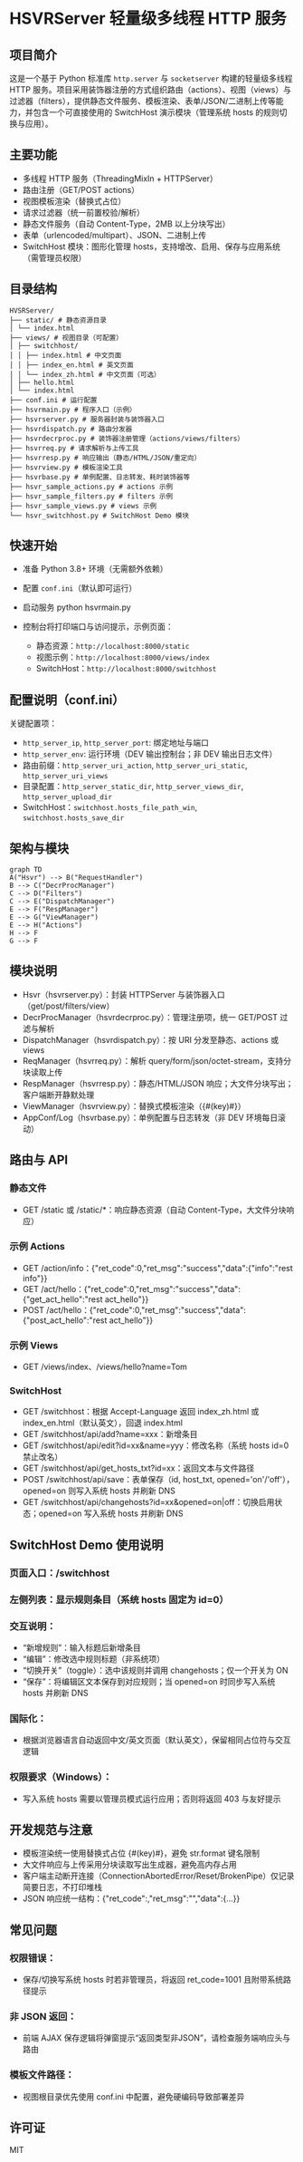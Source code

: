 # HSVRServer 轻量级多线程 HTTP 服务

## 项目简介
这是一个基于 Python 标准库 `http.server` 与 `socketserver` 构建的轻量级多线程 HTTP 服务。项目采用装饰器注册的方式组织路由（actions）、视图（views）与过滤器（filters），提供静态文件服务、模板渲染、表单/JSON/二进制上传等能力，并包含一个可直接使用的 SwitchHost 演示模块（管理系统 hosts 的规则切换与应用）。

## 主要功能
- 多线程 HTTP 服务（ThreadingMixIn + HTTPServer）
- 路由注册（GET/POST actions）
- 视图模板渲染（替换式占位）
- 请求过滤器（统一前置校验/解析）
- 静态文件服务（自动 Content-Type，2MB 以上分块写出）
- 表单（urlencoded/multipart）、JSON、二进制上传
- SwitchHost 模块：图形化管理 hosts，支持增改、启用、保存与应用系统（需管理员权限）

## 目录结构

```
HVSRServer/
├── static/ # 静态资源目录
│ └── index.html
├── views/ # 视图目录（可配置）
│ ├── switchhost/
│ │ ├── index.html # 中文页面
│ │ ├── index_en.html # 英文页面
│ │ └── index_zh.html # 中文页面（可选）
│ ├── hello.html
│ └── index.html
├── conf.ini # 运行配置
├── hsvrmain.py # 程序入口（示例）
├── hsvrserver.py # 服务器封装与装饰器入口
├── hsvrdispatch.py # 路由分发器
├── hsvrdecrproc.py # 装饰器注册管理（actions/views/filters）
├── hsvrreq.py # 请求解析与上传工具
├── hsvrresp.py # 响应输出（静态/HTML/JSON/重定向）
├── hsvrview.py # 模板渲染工具
├── hsvrbase.py # 单例配置、日志转发、耗时装饰器等
├── hsvr_sample_actions.py # actions 示例
├── hsvr_sample_filters.py # filters 示例
├── hsvr_sample_views.py # views 示例
└── hsvr_switchhost.py # SwitchHost Demo 模块
```

## 快速开始
- 准备 Python 3.8+ 环境（无需额外依赖）
- 配置 `conf.ini`（默认即可运行）
- 启动服务 python hsvrmain.py

- 控制台将打印端口与访问提示，示例页面：
  - 静态资源：`http://localhost:8000/static`
  - 视图示例：`http://localhost:8000/views/index`
  - SwitchHost：`http://localhost:8000/switchhost`

## 配置说明（conf.ini）
关键配置项：
- `http_server_ip`, `http_server_port`: 绑定地址与端口
- `http_server_env`: 运行环境（DEV 输出控制台；非 DEV 输出日志文件）
- 路由前缀：`http_server_uri_action`, `http_server_uri_static`, `http_server_uri_views`
- 目录配置：`http_server_static_dir`, `http_server_views_dir`, `http_server_upload_dir`
- SwitchHost：`switchhost.hosts_file_path_win`, `switchhost.hosts_save_dir`

## 架构与模块

```mermaid
graph TD
A("Hsvr") --> B("RequestHandler")
B --> C("DecrProcManager")
C --> D("Filters")
C --> E("DispatchManager")
E --> F("RespManager")
E --> G("ViewManager")
E --> H("Actions")
H --> F
G --> F

```
## 模块说明
- Hsvr（hsvrserver.py）：封装 HTTPServer 与装饰器入口（get/post/filters/view）
- DecrProcManager（hsvrdecrproc.py）：管理注册项，统一 GET/POST 过滤与解析
- DispatchManager（hsvrdispatch.py）：按 URI 分发至静态、actions 或 views
- ReqManager（hsvrreq.py）：解析 query/form/json/octet-stream，支持分块读取上传
- RespManager（hsvrresp.py）：静态/HTML/JSON 响应；大文件分块写出；客户端断开静默处理
- ViewManager（hsvrview.py）：替换式模板渲染（{#(key)#}）
- AppConf/Log（hsvrbase.py）：单例配置与日志转发（非 DEV 环境每日滚动）

## 路由与 API

### 静态文件
- GET /static 或 /static/*：响应静态资源（自动 Content-Type，大文件分块响应）
### 示例 Actions
- GET /action/info：{"ret_code":0,"ret_msg":"success","data":{"info":"rest info"}}
- GET /act/hello：{"ret_code":0,"ret_msg":"success","data":{"get_act_hello":"rest act_hello"}}
- POST /act/hello：{"ret_code":0,"ret_msg":"success","data":{"post_act_hello":"rest act_hello"}}
### 示例 Views
- GET /views/index、/views/hello?name=Tom
### SwitchHost
- GET /switchhost：根据 Accept-Language 返回 index_zh.html 或 index_en.html（默认英文），回退 index.html
- GET /switchhost/api/add?name=xxx：新增条目
- GET /switchhost/api/edit?id=xx&name=yyy：修改名称（系统 hosts id=0 禁止改名）
- GET /switchhost/api/get_hosts_txt?id=xx：返回文本与文件路径
- POST /switchhost/api/save：表单保存（id, host_txt, opened='on'/'off'），opened=on 则写入系统 hosts 并刷新 DNS
- GET /switchhost/api/changehosts?id=xx&opened=on|off：切换启用状态；opened=on 写入系统 hosts 并刷新 DNS

## SwitchHost Demo 使用说明

### 页面入口：/switchhost
### 左侧列表：显示规则条目（系统 hosts 固定为 id=0）
### 交互说明：
- “新增规则”：输入标题后新增条目
- “编辑”：修改选中规则标题（非系统项）
- “切换开关”（toggle）：选中该规则并调用 changehosts；仅一个开关为 ON
- “保存”：将编辑区文本保存到对应规则；当 opened=on 时同步写入系统 hosts 并刷新 DNS
### 国际化：
- 根据浏览器语言自动返回中文/英文页面（默认英文），保留相同占位符与交互逻辑
### 权限要求（Windows）：
- 写入系统 hosts 需要以管理员模式运行应用；否则将返回 403 与友好提示

## 开发规范与注意
- 模板渲染统一使用替换式占位 {#(key)#}，避免 str.format 键名限制
- 大文件响应与上传采用分块读取写出生成器，避免高内存占用
- 客户端主动断开连接（ConnectionAbortedError/Reset/BrokenPipe）仅记录简要日志，不打印堆栈
- JSON 响应统一结构：{"ret_code":<int>,"ret_msg":"<string>","data":{...}}

## 常见问题
### 权限错误：
- 保存/切换写系统 hosts 时若非管理员，将返回 ret_code=1001 且附带系统路径提示
### 非 JSON 返回：
- 前端 AJAX 保存逻辑将弹窗提示“返回类型非JSON”，请检查服务端响应头与路由
### 模板文件路径：
- 视图根目录优先使用 conf.ini 中配置，避免硬编码导致部署差异

## 许可证


MIT
